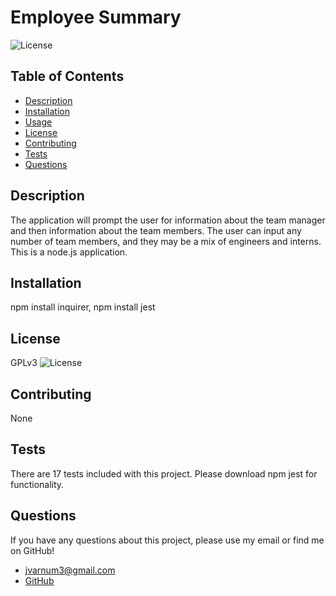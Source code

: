   # Employee Summary
  ![License](https://img.shields.io/badge/License-%202.0-blue.svg)
  ## Table of Contents
  * [Description](#Description)
  * [Installation](#Installation)
  * [Usage](#Usage)
  * [License](#License)
  * [Contributing](#Contributing)
  * [Tests](#Tests)
  * [Questions](#Questions)
  ## Description
  The application will prompt the user for information about the team manager and then information about the team members. The user can input any number of team members, and they may be a mix of engineers and interns. This is a node.js application. 
  ## Installation
  npm install inquirer, npm install jest
  ## License
  GPLv3   ![License](https://img.shields.io/badge/License-%202.0-blue.svg)
  ## Contributing
  None
  ## Tests
  There are 17 tests included with this project. Please download npm jest for functionality.
  ## Questions
  If you have any questions about this project, please use my email or find me on GitHub!
  * jvarnum3@gmail.com
  * [GitHub](http://github.com/TicTac2992)
